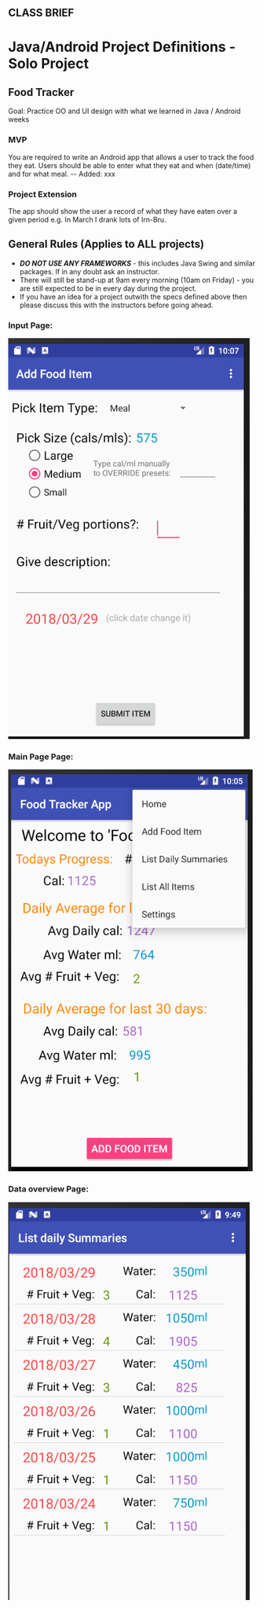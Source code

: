 ## CLASS BRIEF

# Java/Android Project Definitions - Solo Project

## Food Tracker
Goal: Practice OO and UI design with what we learned in Java / Android weeks

### MVP
You are required to write an Android app that allows a user to track the food they eat. Users should be able to enter what they eat and when (date/time) and for what meal.
-- Added: xxx

### Project Extension
The app should show the user a record of what they have eaten over a given period e.g. In March I drank lots of Irn-Bru.

## General Rules (Applies to ALL projects)

* ***DO NOT USE ANY FRAMEWORKS*** - this includes Java Swing and similar packages. If in any doubt ask an instructor.
* There will still be stand-up at 9am every morning (10am on Friday) - you are still expected to be in every day during the project.
* If you have an idea for a project outwith the specs defined above then please discuss this with the instructors before going ahead.

### Input Page:
![Screen Shot](https://github.com/strayllama/Android_Project__Food_Tracker/blob/master/documentation/input%20real.png)

### Main Page Page:
![Screen Shot](https://github.com/strayllama/Android_Project__Food_Tracker/blob/master/documentation/Main%20Page%20REAL.png)

### Data overview Page:
![Screen Shot](https://github.com/strayllama/Android_Project__Food_Tracker/blob/master/documentation/data%20overview%20REAL.png)

